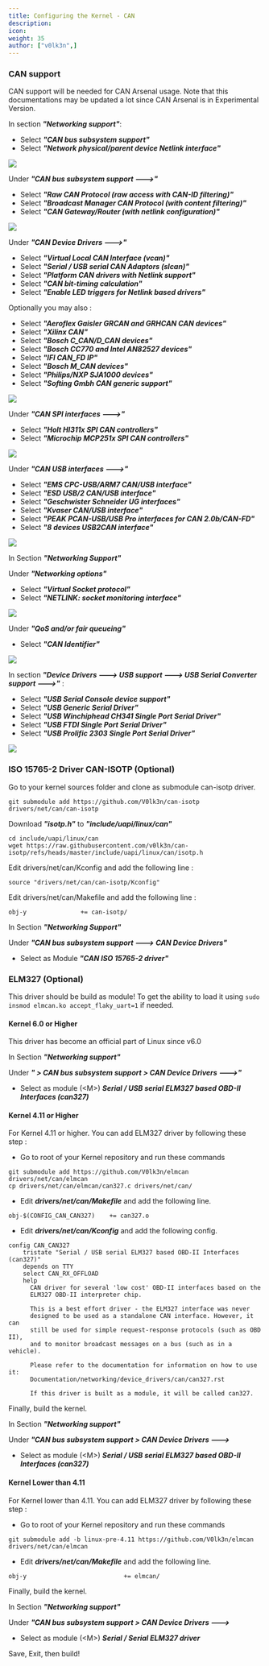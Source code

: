 ```yaml
---
title: Configuring the Kernel - CAN
description:
icon:
weight: 35
author: ["v0lk3n",]
---
```


### CAN support

CAN support will be needed for CAN Arsenal usage. Note that this documentations may be updated a lot since CAN Arsenal is in Experimental Version.

In section ***"Networking support"***:


- Select ***"CAN bus subsystem support"***
- Select ***"Network physical/parent device Netlink interface"***


![](1-kernel_can.png)


Under ***"CAN bus subsystem support --->"***

- Select ***"Raw CAN Protocol (raw access with CAN-ID filtering)"***
- Select ***"Broadcast Manager CAN Protocol (with content filtering)"***
- Select ***"CAN Gateway/Router (with netlink configuration)"***

![](2-kernel_can.png)


Under ***"CAN Device Drivers --->"***

- Select ***"Virtual Local CAN Interface (vcan)"***
- Select ***"Serial / USB serial CAN Adaptors (slcan)"***
- Select ***"Platform CAN drivers with Netlink support"***
- Select ***"CAN bit-timing calculation"***
- Select ***"Enable LED triggers for Netlink based drivers"***

Optionally you may also :
- Select ***"Aeroflex Gaisler GRCAN and GRHCAN CAN devices"***
- Select ***"Xilinx CAN"***
- Select ***"Bosch C_CAN/D_CAN devices"***
- Select ***"Bosch CC770 and Intel AN82527 devices"***
- Select ***"IFI CAN_FD IP"***
- Select ***"Bosch M_CAN devices"***
- Select ***"Philips/NXP SJA1000 devices"***
- Select ***"Softing Gmbh CAN generic support"***

![](3-kernel_can.png)

Under ***"CAN SPI interfaces --->"***

- Select ***"Holt HI311x SPI CAN controllers"***
- Select ***"Microchip MCP251x SPI CAN controllers"***

![](4-kernel_can.png)

Under ***"CAN USB interfaces --->"***

- Select ***"EMS CPC-USB/ARM7 CAN/USB interface"***
- Select ***"ESD USB/2 CAN/USB interface"***
- Select ***"Geschwister Schneider UG interfaces"***
- Select ***"Kvaser CAN/USB interface"***
- Select ***"PEAK PCAN-USB/USB Pro interfaces for CAN 2.0b/CAN-FD"***
- Select ***"8 devices USB2CAN interface"***

![](5-kernel_can.png)


In Section ***"Networking Support"***

Under ***"Networking options"***

- Select ***"Virtual Socket protocol"***
- Select ***"NETLINK: socket monitoring interface"***

![](6-kernel_can.png)

Under ***"QoS and/or fair queueing"***

- Select ***"CAN Identifier"***

![](7-kernel_can.png)


In section ***"Device Drivers ---> USB support ---> USB Serial Converter support --->"*** :

- Select ***"USB Serial Console device support"***
- Select ***"USB Generic Serial Driver"***
- Select ***"USB Winchiphead CH341 Single Port Serial Driver"***
- Select ***"USB FTDI Single Port Serial Driver"***
- Select ***"USB Prolific 2303 Single Port Serial Driver"***

![](8-kernel_can.png)


### ISO 15765-2 Driver CAN-ISOTP (Optional)

Go to your kernel sources folder and clone as submodule can-isotp driver.

```
git submodule add https://github.com/V0lk3n/can-isotp drivers/net/can/can-isotp
```

Download ***"isotp.h"*** to ***"include/uapi/linux/can"***

```
cd include/uapi/linux/can
wget https://raw.githubusercontent.com/v0lk3n/can-isotp/refs/heads/master/include/uapi/linux/can/isotp.h
```

Edit drivers/net/can/Kconfig and add the following line :

```
source "drivers/net/can/can-isotp/Kconfig"
```

Edit drivers/net/can/Makefile and add the following line :

```
obj-y				+= can-isotp/
```

In Section ***"Networking Support"***

Under ***"CAN bus subsystem support ---> CAN Device Drivers"***

- Select as Module ***"CAN ISO 15765-2 driver"***

### ELM327 (Optional)

This driver should be build as module! To get the ability to load it using ```sudo insmod elmcan.ko accept_flaky_uart=1``` if needed.

#### Kernel 6.0 or Higher

This driver has become an official part of Linux since v6.0

In Section ***"Networking support"***

Under ***" > CAN bus subsystem support >  CAN Device Drivers --->"***

- Select as module (\<M\>) ***Serial / USB serial ELM327 based OBD-II Interfaces (can327)***

#### Kernel 4.11 or Higher

For Kernel 4.11 or higher. You can add ELM327 driver by following these step :

- Go to root of your Kernel repository and run these commands

```
git submodule add https://github.com/V0lk3n/elmcan drivers/net/can/elmcan
cp drivers/net/can/elmcan/can327.c drivers/net/can/
```

- Edit ***drivers/net/can/Makefile*** and add the following line.

```
obj-$(CONFIG_CAN_CAN327)	+= can327.o
```

- Edit ***drivers/net/can/Kconfig*** and add the following config.

```
config CAN_CAN327
	tristate "Serial / USB serial ELM327 based OBD-II Interfaces (can327)"
	depends on TTY
	select CAN_RX_OFFLOAD
	help
	  CAN driver for several 'low cost' OBD-II interfaces based on the
	  ELM327 OBD-II interpreter chip.

	  This is a best effort driver - the ELM327 interface was never
	  designed to be used as a standalone CAN interface. However, it can
	  still be used for simple request-response protocols (such as OBD II),
	  and to monitor broadcast messages on a bus (such as in a vehicle).

	  Please refer to the documentation for information on how to use it:
	  Documentation/networking/device_drivers/can/can327.rst

	  If this driver is built as a module, it will be called can327.
```

Finally, build the kernel.

In Section ***"Networking support"***

Under ***"CAN bus subsystem support >  CAN Device Drivers --->***

- Select as module (\<M\>) ***Serial / USB serial ELM327 based OBD-II Interfaces (can327)***

#### Kernel Lower than 4.11

For Kernel lower than 4.11. You can add ELM327 driver by following these step :

- Go to root of your Kernel repository and run these commands

```
git submodule add -b linux-pre-4.11 https://github.com/V0lk3n/elmcan drivers/net/can/elmcan
```

- Edit ***drivers/net/can/Makefile*** and add the following line.

```
obj-y                           += elmcan/
```

Finally, build the kernel.

In Section ***"Networking support"***

Under ***"CAN bus subsystem support >  CAN Device Drivers --->***

- Select as module (\<M\>) ***Serial / Serial ELM327 driver***

Save, Exit, then build!
